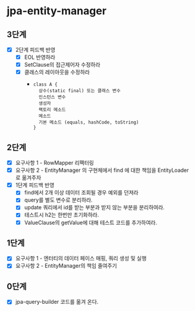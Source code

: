 # jpa-entity-manager

## 3단계
- [x] 2단계 피드백 반영
  - [x] EOL 반영하라
  - [x] SetClause의 접근제어자 수정하라
  - [x] 클래스의 레이아웃을 수정하라
    - ```
      class A {
        상수(static final) 또는 클래스 변수
        인스턴스 변수
        생성자
        팩토리 메소드
        메소드
        기본 메소드 (equals, hashCode, toString)
      }
      ```

## 2단계
- [x] 요구사항 1 - RowMapper 리팩터링
- [x] 요구사항 2 - EntityManager 의 구현체에서 find 에 대한 책임을 EntityLoader 로 옮겨주자
- [x] 1단계 피드백 반영
  - [x] find에서 2개 이상 데이터 조회될 경우 예외를 던져라
  - [x] query를 별도 변수로 분리하라.
  - [x] update 쿼리에서 id를 받는 부분과 받지 않는 부분을 분리하여라.
  - [x] 테스트시 h2는 한번만 초기화하라.
  - [x] ValueClause의 getValue에 대해 테스트 코드를 추가하여라.
## 1단계
- [x] 요구사항 1 - 엔터티의 데이터 페이스 매핑, 쿼리 생성 및 실행
- [x] 요구사항 2 - EntityManager의 책임 줄여주기
 
## 0단계
- [x] jpa-query-builder 코드를 옮겨 온다.
